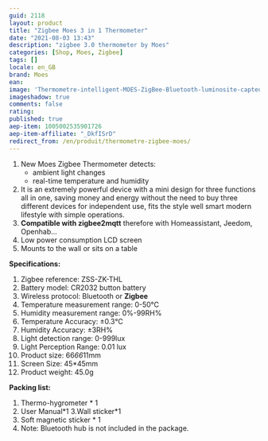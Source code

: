 ```yaml
---
guid: 2118
layout: product 
title: "Zigbee Moes 3 in 1 Thermometer"
date: "2021-08-03 13:43"
description: "zigbee 3.0 thermometer by Moes"
categories: [Shop, Moes, Zigbee]
tags: []
locale: en_GB
brand: Moes
ean: 
image: 'Thermometre-intelligent-MOES-ZigBee-Bluetooth-luminosite-capteur-detection-de-temperature.jpg'
imageshadow: true
comments: false
rating:  
published: true
aep-item: 1005002535901726
aep-item-affiliate: "_DkfISrD"
redirect_from: /en/produit/thermometre-zigbee-moes/
---
```


1. New Moes Zigbee Thermometer detects:
    - ambient light changes
    - real-time temperature and humidity
2. It is an extremely powerful device with a mini design for three functions all in one, saving money and energy without the need to buy three different devices for independent use, fits the style well smart modern lifestyle with simple operations.
3. **Compatible with zigbee2mqtt** therefore with Homeassistant, Jeedom, Openhab...
4. Low power consumption LCD screen
5. Mounts to the wall or sits on a table

**Specifications:**

1. Zigbee reference: ZSS-ZK-THL
2. Battery model: CR2032 button battery
3. Wireless protocol: Bluetooth or **Zigbee**
4. Temperature measurement range: 0-50℃
5. Humidity measurement range: 0%-99RH%
6. Temperature Accuracy: ±0.3℃
7. Humidity Accuracy: ±3RH%
8. Light detection range: 0-999lux
9. Light Perception Range: 0.01 lux
10. Product size: 66*66*11mm
11. Screen Size: 45*45mm
12. Product weight: 45.0g

**Packing list:**

1. Thermo-hygrometer * 1
2. User Manual\*1
3.Wall sticker\*1
4. Soft magnetic sticker * 1
5. Note: Bluetooth hub is not included in the package.

